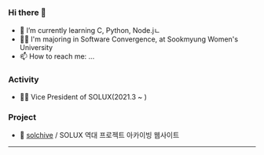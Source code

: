 ### Hi there 👋
- 🌱 I’m currently learning C, Python, Node.jㄴ
- 👩‍🎓 I'm majoring in Software Convergence, at Sookmyung Women's University
- 📫 How to reach me: ...

### Activity
- 👩‍💼 Vice President of SOLUX(2021.3 ~ )

### Project
- 💾 [solchive](https://github.com/Yena777/solchive.git) / SOLUX 역대 프로젝트 아카이빙 웹사이트

***

<!--
**Yena777/Yena777** is a ✨ _special_ ✨ repository because its `README.md` (this file) appears on your GitHub profile.

Here are some ideas to get you started:

- 🔭 I’m currently working on ...

- 👯 I’m looking to collaborate on ...
- 🤔 I’m looking for help with ...
- 💬 Ask me about ...

- 😄 Pronouns: ...
- ⚡ Fun fact: ...
-->
